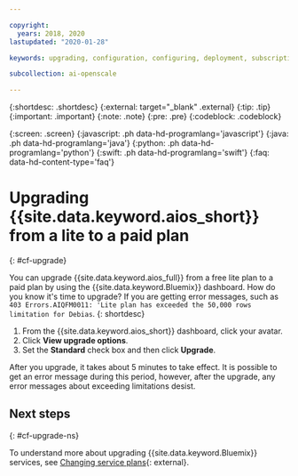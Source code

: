 ```yaml
---

copyright:
  years: 2018, 2020
lastupdated: "2020-01-28"

keywords: upgrading, configuration, configuring, deployment, subscription, service plans, plans

subcollection: ai-openscale

---
```


{:shortdesc: .shortdesc}
{:external: target="_blank" .external}
{:tip: .tip}
{:important: .important}
{:note: .note}
{:pre: .pre}
{:codeblock: .codeblock}

{:screen: .screen}
{:javascript: .ph data-hd-programlang='javascript'}
{:java: .ph data-hd-programlang='java'}
{:python: .ph data-hd-programlang='python'}
{:swift: .ph data-hd-programlang='swift'}
{:faq: data-hd-content-type='faq'}

# Upgrading {{site.data.keyword.aios_short}} from a lite to a paid plan
{: #cf-upgrade}

You can upgrade {{site.data.keyword.aios_full}} from a free lite plan to a paid plan by using the {{site.data.keyword.Bluemix}} dashboard. How do you know it's time to upgrade? If you are getting error messages, such as `403 Errors.AIQFM0011: 'Lite plan has exceeded the 50,000 rows limitation for Debias`.
{: shortdesc}

1. From the {{site.data.keyword.aios_short}} dashboard, click your avatar.
2. Click **View upgrade options**.
4. Set the **Standard** check box and then click **Upgrade**.

After you upgrade, it takes about 5 minutes to take effect. It is possible to get an error message during this period, however, after the upgrade, any error messages about exceeding limitations desist.

## Next steps
{: #cf-upgrade-ns}

To understand more about upgrading {{site.data.keyword.Bluemix}} services, see [Changing service plans](/docs/resources?topic=resources-changing){: external}.
